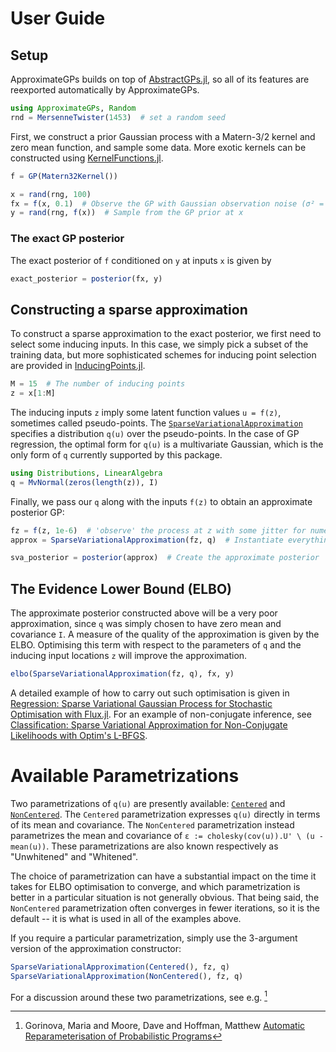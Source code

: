 # User Guide

## Setup
ApproximateGPs builds on top of [AbstractGPs.jl](https://juliagaussianprocesses.github.io/AbstractGPs.jl/dev/), so all of its features are reexported automatically by ApproximateGPs.
```julia
using ApproximateGPs, Random
rnd = MersenneTwister(1453)  # set a random seed
```

First, we construct a prior Gaussian process with a Matern-3/2 kernel and zero mean function, and sample some data. More exotic kernels can be constructed using [KernelFunctions.jl](https://juliagaussianprocesses.github.io/KernelFunctions.jl/stable/userguide/).
```julia
f = GP(Matern32Kernel())

x = rand(rng, 100)
fx = f(x, 0.1)  # Observe the GP with Gaussian observation noise (σ² = 0.1)
y = rand(rng, f(x))  # Sample from the GP prior at x
```

### The exact GP posterior
The exact posterior of `f` conditioned on `y` at inputs `x` is given by
```julia
exact_posterior = posterior(fx, y)
```

## Constructing a sparse approximation
To construct a sparse approximation to the exact posterior, we first need to select some inducing inputs. In this case, we simply pick a subset of the training data, but more sophisticated schemes for inducing point selection are provided in [InducingPoints.jl](https://juliagaussianprocesses.github.io/InducingPoints.jl/stable/).
```julia
M = 15  # The number of inducing points
z = x[1:M]
```
The inducing inputs `z` imply some latent function values `u = f(z)`, sometimes called pseudo-points. The [`SparseVariationalApproximation`](@ref) specifies a distribution `q(u)` over the pseudo-points. In the case of GP regression, the optimal form for `q(u)` is a multivariate Gaussian, which is the only form of `q` currently supported by this package.
```julia
using Distributions, LinearAlgebra
q = MvNormal(zeros(length(z)), I)
```
Finally, we pass our `q` along with the inputs `f(z)` to obtain an approximate posterior GP:
```julia
fz = f(z, 1e-6)  # 'observe' the process at z with some jitter for numerical stability 
approx = SparseVariationalApproximation(fz, q)  # Instantiate everything needed for the approximation

sva_posterior = posterior(approx)  # Create the approximate posterior
```

## The Evidence Lower Bound (ELBO)
The approximate posterior constructed above will be a very poor approximation, since `q` was simply chosen to have zero mean and covariance `I`. A measure of the quality of the approximation is given by the ELBO. Optimising this term with respect to the parameters of `q` and the inducing input locations `z` will improve the approximation.
```julia
elbo(SparseVariationalApproximation(fz, q), fx, y)
```
A detailed example of how to carry out such optimisation is given in [Regression: Sparse Variational Gaussian Process for Stochastic Optimisation with Flux.jl](@ref). For an example of non-conjugate inference, see [Classification: Sparse Variational Approximation for Non-Conjugate Likelihoods with Optim's L-BFGS](@ref).

# Available Parametrizations

Two parametrizations of `q(u)` are presently available: [`Centered`](@ref) and [`NonCentered`](@ref).
The `Centered` parametrization expresses `q(u)` directly in terms of its mean and covariance.
The `NonCentered` parametrization instead parametrizes the mean and covariance of
`ε := cholesky(cov(u)).U' \ (u - mean(u))`.
These parametrizations are also known respectively as "Unwhitened" and "Whitened".

The choice of parametrization can have a substantial impact on the time it takes for ELBO
optimisation to converge, and which parametrization is better in a particular situation is
not generally obvious.
That being said, the `NonCentered` parametrization often converges in fewer iterations, so it is the default --
it is what is used in all of the examples above.

If you require a particular parametrization, simply use the 3-argument version of the
approximation constructor:
```julia
SparseVariationalApproximation(Centered(), fz, q)
SparseVariationalApproximation(NonCentered(), fz, q)
```

For a discussion around these two parametrizations, see e.g. [^Gorinova]

[^Gorinova]: Gorinova, Maria and Moore, Dave and Hoffman, Matthew [Automatic Reparameterisation of Probabilistic Programs](http://proceedings.mlr.press/v119/gorinova20a)
